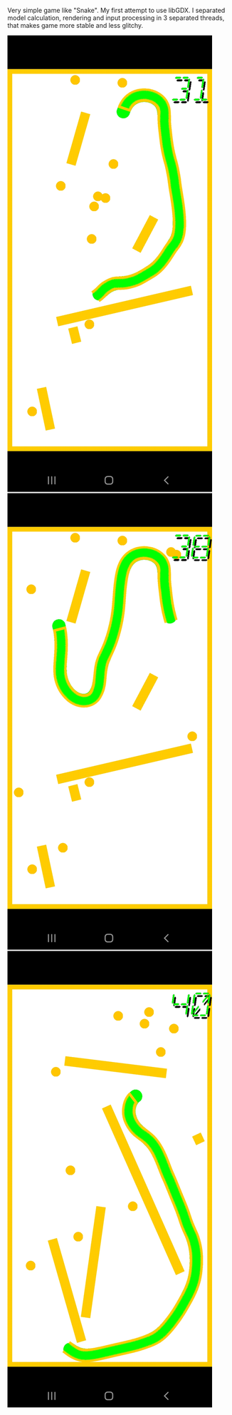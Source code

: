 Very simple game like "Snake". My first attempt to use libGDX.
I separated model calculation, rendering and input processing in 3 separated threads, that makes game more stable and less glitchy.



![alt text](https://github.com/mTerentev/AndroidProjects/blob/main/Worm/Screenshot_20220611-231216_Worm.jpg)
![alt text](https://github.com/mTerentev/AndroidProjects/blob/main/Worm/Screenshot_20220611-231222_Worm.jpg)
![alt text](https://github.com/mTerentev/AndroidProjects/blob/main/Worm/Screenshot_20220611-231418_Worm.jpg)
